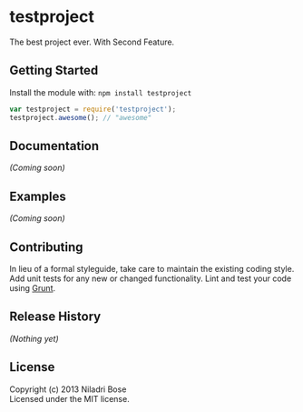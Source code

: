 # testproject

The best project ever. With Second Feature.

## Getting Started
Install the module with: `npm install testproject`

```javascript
var testproject = require('testproject');
testproject.awesome(); // "awesome"
```

## Documentation
_(Coming soon)_

## Examples
_(Coming soon)_

## Contributing
In lieu of a formal styleguide, take care to maintain the existing coding style. Add unit tests for any new or changed functionality. Lint and test your code using [Grunt](http://gruntjs.com/).

## Release History
_(Nothing yet)_

## License
Copyright (c) 2013 Niladri Bose  
Licensed under the MIT license.
